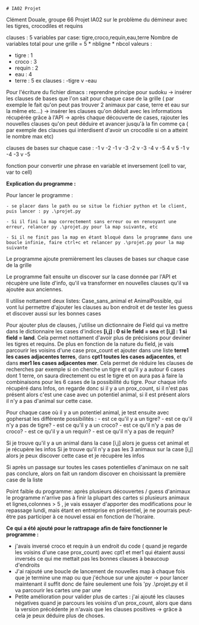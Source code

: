     # IA02 Projet 
Clément Douale, groupe 66
Projet IA02 sur le problème du démineur avec les tigres, crocodiles et requins

clauses : 5 variables par case: tigre,croco,requin,eau,terre
Nombre de variables total pour une grille = 5 * nbligne * nbcol
valeurs : 
- tigre : 1
- croco : 3
- requin : 2
- eau : 4
- terre : 5
ex clauses : -tigre v -eau

Pour l'écriture du fichier dimacs : reprendre principe pour sudoku 
-> insérer les clauses de bases que l'on sait pour chaque case de la grille ( par exemple le fait qu'on peut pas trouver 2 animaux par case, terre et eau sur la même etc...)
-> insérer les clauses qu'on déduit avec les informations récupérée grâce à l'API
-> après chaque découverte de cases, rajouter les nouvelles clauses qu'on peut déduire et avancer jusqu'à la fin comme ça ( par exemple des clauses qui interdisent d'avoir un crocodile si on a atteint le nombre max etc)

clauses de bases sur chaque case :
-1 v -2
-1 v -3
-2 v -3
-4 v -5
 4 v  5
-1 v -4
-3 v -5
        
fonction pour convertir une phrase en variable et inversement (cell to var, var to cell)



****Explication du programme :****

Pour lancer le programme :

    - se placer dans le path ou se situe le fichier python et le client, puis lancer : py .\projet.py

    - Si il fini la map correctement sans erreur ou en renvoyant une erreur, relancer py .\projet.py pour la map suivante, etc
    
    - Si il ne finit pas la map en étant bloqué dans le programme dans une boucle infinie, faire ctrl+c et relancer py .\projet.py pour la map suivante

Le programme ajoute premièrement les clauses de bases sur chaque case de la grille

Le programme fait ensuite un discover sur la case donnée par l'API et récupère une liste d'info, qu'il va transformer en nouvelles clauses qu'il va ajoutée aux anciennes.

Il utilise nottament deux listes: Case_sans_animal et AnimalPossible, qui vont lui permettre d'ajouter les clauses au bon endroit et de tester les guess et discover aussi sur les bonnes cases

Pour ajouter plus de clauses, j'utilise un dictionnaire de Field qui va mettre dans le dictionnaire les cases d'indices **[i,j] : 0 si le field = sea** et **[i,j] : 1 si field = land**. Cela permet nottament d'avoir plus de précisions pour deviner les tigres et requins. De plus en fonction de la nature du field, je vais parcourir les voisins d'une case prox_count et ajouter dans une liste **terre1 les cases adjacentes terres**, dans **cpt1 toutes les cases adjacentes**, et dans **mer1 les cases adjacentes mer**. Cela permet de réduire les clauses de recherches par exemple si on cherche un tigre et qu'il y a autour 6 cases dont 1 terre, on saura directement ou est le tigre et on aura pas à faire la combinaisons pour les 6 cases  de la possibilité du tigre.
Pour chaque info récupéré dans Infos, on regarde donc si il y a un prox_count, si il n'est pas présent alors c'est une case avec un potentiel animal, si il est présent alors il n'y a pas d'animal sur cette case.

Pour chaque case où il y a un potentiel animal, je test ensuite avec gophersat les différente possibilités :
            - est ce qu'il y a un tigre?
            - est ce qu'il n'y a pas de tigre?
            - est ce qu'il y a un croco?
            - est ce qu'il n'y a pas de croco?
            - est ce qu'il y a un requin?
            - est ce qu'il n'y a pas de requin?
            
Si je trouve qu'il y a un animal dans la case [i,j] alors je guess cet animal et je récupère les infos
Si je trouve qu'il n'y a pas les 3 animaux sur la case [i,j] alors je peux discover cette case et je récupère les infos

Si après un passage sur toutes les cases potentielles d'animaux on ne sait pas conclure, alors on fait un random discover en choisissant la première case de la liste

Point faible du programme: après plusieurs découvertes / guess d'animaux le programme n'arrive pas à finir la plupart des cartes si plusieurs animaux et lignes,colonnes > 5 ,  je vais essayer d'apporter des modifications pour le repassage lundi, mais étant en entreprise en présentiel, je ne pourrais peut-être pas participer à ce nouvel essai en fonction de l'horaire.


**Ce qui a été ajouté pour le rattrapage afin de faire fonctionner le programme :**
- j'avais inversé croco et requin à un endroit du code ( quand je regarde les voisins d'une case prox_count) avec cpt1 et mer1 qui étaient aussi inversés ce qui me mettait pas les bonnes clauses à beaucoup d'endroits
- J'ai rajouté une boucle de lancement de nouvelles map à chaque fois que je termine une map ou que j'échoue sur une ajouter -> pour lancer maintenant il suffit donc de faire seulement une fois 'py  .\projet.py et il va parcourir les cartes une par une
- Petite amélioration pour valider plus de cartes : j'ai ajouté les clauses négatives quand je parcours les voisins d'un prox_count, alors que dans la version précédente je n'avais que les clauses positives -> grâce à cela je peux déduire plus de choses.
